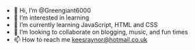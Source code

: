 - 👋 Hi, I’m @Greengiant6000
- 👀 I’m interested in learning
- 🌱 I’m currently learning JavaScript, HTML and CSS
- 💞️ I’m looking to collaborate on blogging, music, and fun times
- 📫 How to reach me keesraynor@hotmail.co.uk

<!---
Greengiant6000/Greengiant6000 is a ✨ special ✨ repository because its `README.md` (this file) appears on your GitHub profile.
You can click the Preview link to take a look at your changes.
--->
